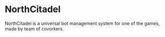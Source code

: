 NorthCitadel
============

NorthCitadel is a universal bot management system for one of the games, made by team of covorkers.